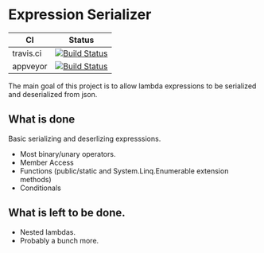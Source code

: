 # Expression Serializer 

| CI | Status |
| --- | --- |
| travis.ci | [![Build Status](https://travis-ci.org/PatriotBob/expression-serializer.svg?branch=master)](https://travis-ci.org/PatriotBob/expression-serializer) |
| appveyor | [![Build Status](https://ci.appveyor.com/api/projects/status/m8v32lpgsufsguvg?svg=true)](https://ci.appveyor.com/api/projects/status/m8v32lpgsufsguvg?svg=true) |

The main goal of this project is to allow lambda expressions to be serialized and deserialized from json.

## What is done

Basic serializing and deserlizing expresssions.
* Most binary/unary operators.
* Member Access
* Functions (public/static and System.Linq.Enumerable extension methods)
* Conditionals

## What is left to be done.

* Nested lambdas.
* Probably a bunch more.